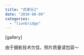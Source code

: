 ```yaml
---
title: "农家乐2"
date: "2010-08-09"
categories: 
  - "lionbridge"
---
```


\[gallery\]

由于摄影技术欠佳，照片质量请包容～
